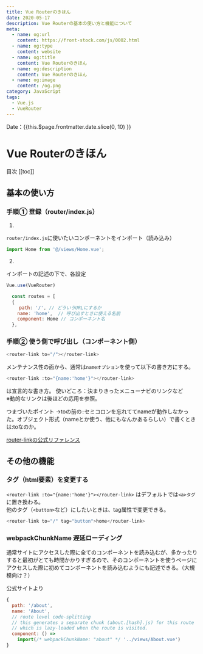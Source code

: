 ```yaml
---
title: Vue Routerのきほん
date: 2020-05-17
description: Vue Routerの基本の使い方と機能について
meta:
  - name: og:url
    content: https://front-stock.com/js/0002.html
  - name: og:type
    content: website
  - name: og:title
    content: Vue Routerのきほん
  - name: og:description
    content: Vue Routerのきほん
  - name: og:image
    content: /og.png
category: JavaScript
tags:
  - Vue.js
  - VueRouter
---
```


Date：{{this.$page.frontmatter.date.slice(0, 10) }}

# Vue Routerのきほん

目次
[[toc]]

## 基本の使い方

### 手順① 登録（router/index.js）

1.
`router/index.js`に使いたいコンポーネントをインポート（読み込み）

```js
import Home from '@/views/Home.vue';
```

2.
インポートの記述の下で、各設定

```js
Vue.use(VueRouter)

  const routes = [
  {
　   path: '/', // どういうURLにするか
    name: 'home',  // 呼び出すときに使える名前
    component: Home // コンポーネント名
  },
```

### 手順② 使う側で呼び出し（コンポーネント側）

```js
<router-link to="/"></router-link>
```

メンテナンス性の面から、通常は`nameオプション`を使って以下の書き方にする。

```js
<router-link :to="{name:'home'}"></router-link>
```

<router-link>は宣言的な書き方。
使いどころ：決まりきったメニューナビのリンクなど  
※動的なリンクは後ほどの応用を参照。

つまづいたポイント
→toの前の`:`セミコロンを忘れててnameが動作しなかった。オブジェクト形式（nameとか使う、他にもなんかあるらしい）で書くときは:toなのか。

[router-linkの公式リファレンス](
https://router.vuejs.org/ja/api/#router-link)

## その他の機能

### タグ（html要素）を変更する
`<router-link :to="{name:'home'}"></router-link>`
はデフォルトでは`<a>タグ`に置き換わる。  
他のタグ（`<button>`など）にしたいときは、tag属性で変更できる。

```js
<router-link to="/" tag="button">home</router-link>
```

### webpackChunkName 遅延ローディング
通常サイトにアクセスした際に全てのコンポーネントを読み込むが、多かったりすると最初がとても時間かかりすぎるので、そのコンポーネントを使うページにアクセスした際に初めてコンポーネントを読み込むようにも記述できる。（大規模向け？）

公式サイトより

```js
{
  path: '/about',
  name: 'About',
  // route level code-splitting
  // this generates a separate chunk (about.[hash].js) for this route
  // which is lazy-loaded when the route is visited.
  component: () =>
    import(/* webpackChunkName: "about" */ '../views/About.vue')
}
```
